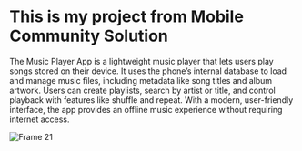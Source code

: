 <h1>This is my project from Mobile Community Solution</h1>
<p>The Music Player App is a lightweight music player that lets users play songs stored on their device. It uses the phone’s internal database to load and manage music files, including metadata like song titles and album artwork. Users can create playlists, search by artist or title, and control playback with features like shuffle and repeat. With a modern, user-friendly interface, the app provides an offline music experience without requiring internet access.</p>

![Frame 21](https://github.com/user-attachments/assets/d8d14b3f-169e-4313-827a-5ef3399b2cbc)
